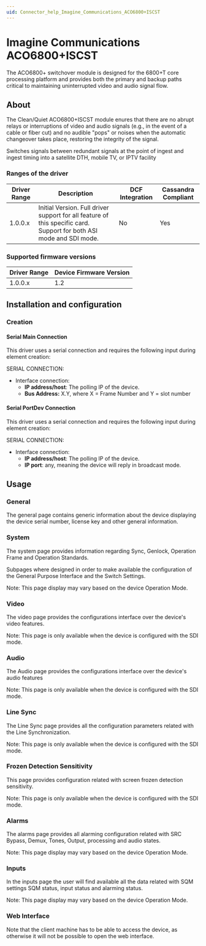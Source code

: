 ```yaml
---
uid: Connector_help_Imagine_Communications_ACO6800+ISCST
---
```


# Imagine Communications ACO6800+ISCST

The ACO6800+ switchover module is designed for the 6800+T core processing platform and provides both the primary and backup paths critical to maintaining uninterrupted video and audio signal flow.

## About

The Clean/Quiet ACO6800+ISCST module enures that there are no abrupt relays or interruptions of video and audio signals (e.g., in the event of a cable or fiber cut) and no audible "pops" or noises when the automatic changeover takes place, restoring the integrity of the signal.

Switches signals between redundant signals at the point of ingest and ingest timing into a satellite DTH, mobile TV, or IPTV facility

### Ranges of the driver

| **Driver Range** | **Description**                                                                                                     | **DCF Integration** | **Cassandra Compliant** |
|------------------|---------------------------------------------------------------------------------------------------------------------|---------------------|-------------------------|
| 1.0.0.x          | Initial Version. Full driver support for all feature of this specific card. Support for both ASI mode and SDI mode. | No                  | Yes                     |

### Supported firmware versions

| **Driver Range** | **Device Firmware Version** |
|------------------|-----------------------------|
| 1.0.0.x          | 1.2                         |

## Installation and configuration

### Creation

#### Serial Main Connection

This driver uses a serial connection and requires the following input during element creation:

SERIAL CONNECTION:

- Interface connection:
  - **IP address/host**: The polling IP of the device.
  - **Bus Address:** X.Y, where X = Frame Number and Y = slot number

#### Serial PortDev Connection

This driver uses a serial connection and requires the following input during element creation:

SERIAL CONNECTION:

- Interface connection:
  - **IP address/host**: The polling IP of the device.
  - **IP port**: any, meaning the device will reply in broadcast mode.

## Usage

### General

The general page contains generic information about the device displaying the device serial number, license key and other general information.

### System

The system page provides information regarding Sync, Genlock, Operation Frame and Operation Standards.

Subpages where designed in order to make available the configuration of the General Purpose Interface and the Switch Settings.

Note: This page display may vary based on the device Operation Mode.

### Video

The video page provides the configurations interface over the device's video features.

Note: This page is only available when the device is configured with the SDI mode.

### Audio

The Audio page provides the configurations interface over the device's audio features

Note: This page is only available when the device is configured with the SDI mode.

### Line Sync

The Line Sync page provides all the configuration parameters related with the Line Synchronization.

Note: This page is only available when the device is configured with the SDI mode.

### Frozen Detection Sensitivity

This page provides configuration related with screen frozen detection sensitivity.

Note: This page is only available when the device is configured with the SDI mode.

### Alarms

The alarms page provides all alarming configuration related with SRC Bypass, Demux, Tones, Output, processing and audio states.

Note: This page display may vary based on the device Operation Mode.

### Inputs

In the inputs page the user will find available all the data related with SQM settings SQM status, input status and alarming status.

Note: This page display may vary based on the device Operation Mode.

### Web Interface

Note that the client machine has to be able to access the device, as otherwise it will not be possible to open the web interface.
